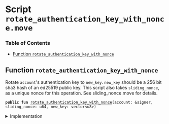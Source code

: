 
<a name="SCRIPT"></a>

# Script `rotate_authentication_key_with_nonce.move`

### Table of Contents

-  [Function `rotate_authentication_key_with_nonce`](#SCRIPT_rotate_authentication_key_with_nonce)



<a name="SCRIPT_rotate_authentication_key_with_nonce"></a>

## Function `rotate_authentication_key_with_nonce`

Rotate
<code>account</code>'s authentication key to
<code>new_key</code>.
<code>new_key</code> should be a 256 bit sha3 hash of an ed25519 public key. This script also takes
<code>sliding_nonce</code>, as a unique nonce for this operation. See sliding_nonce.move for details.


<pre><code><b>public</b> <b>fun</b> <a href="#SCRIPT_rotate_authentication_key_with_nonce">rotate_authentication_key_with_nonce</a>(account: &signer, sliding_nonce: u64, new_key: vector&lt;u8&gt;)
</code></pre>



<details>
<summary>Implementation</summary>


<pre><code><b>fun</b> <a href="#SCRIPT_rotate_authentication_key_with_nonce">rotate_authentication_key_with_nonce</a>(account: &signer, sliding_nonce: u64, new_key: vector&lt;u8&gt;) {
  <a href="../../modules/doc/SlidingNonce.md#0x1_SlidingNonce_record_nonce_or_abort">SlidingNonce::record_nonce_or_abort</a>(account, sliding_nonce);
  <b>let</b> key_rotation_capability = <a href="../../modules/doc/LibraAccount.md#0x1_LibraAccount_extract_key_rotation_capability">LibraAccount::extract_key_rotation_capability</a>(account);
  <a href="../../modules/doc/LibraAccount.md#0x1_LibraAccount_rotate_authentication_key">LibraAccount::rotate_authentication_key</a>(&key_rotation_capability, new_key);
  <a href="../../modules/doc/LibraAccount.md#0x1_LibraAccount_restore_key_rotation_capability">LibraAccount::restore_key_rotation_capability</a>(key_rotation_capability);
}
</code></pre>



</details>
